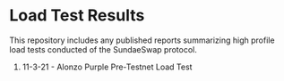 # Load Test Results

This repository includes any published reports summarizing high profile load
tests conducted of the SundaeSwap protocol.

1. 11-3-21 - Alonzo Purple Pre-Testnet Load Test
